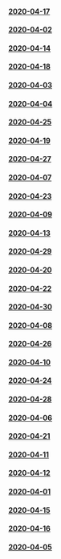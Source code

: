 #### [2020-04-17](2020-04-17)
#### [2020-04-02](2020-04-02)
#### [2020-04-14](2020-04-14)
#### [2020-04-18](2020-04-18)
#### [2020-04-03](2020-04-03)
#### [2020-04-04](2020-04-04)
#### [2020-04-25](2020-04-25)
#### [2020-04-19](2020-04-19)
#### [2020-04-27](2020-04-27)
#### [2020-04-07](2020-04-07)
#### [2020-04-23](2020-04-23)
#### [2020-04-09](2020-04-09)
#### [2020-04-13](2020-04-13)
#### [2020-04-29](2020-04-29)
#### [2020-04-20](2020-04-20)
#### [2020-04-22](2020-04-22)
#### [2020-04-30](2020-04-30)
#### [2020-04-08](2020-04-08)
#### [2020-04-26](2020-04-26)
#### [2020-04-10](2020-04-10)
#### [2020-04-24](2020-04-24)
#### [2020-04-28](2020-04-28)
#### [2020-04-06](2020-04-06)
#### [2020-04-21](2020-04-21)
#### [2020-04-11](2020-04-11)
#### [2020-04-12](2020-04-12)
#### [2020-04-01](2020-04-01)
#### [2020-04-15](2020-04-15)
#### [2020-04-16](2020-04-16)
#### [2020-04-05](2020-04-05)
